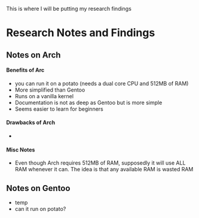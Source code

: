 This is where I will be putting my research findings

# Research Notes and Findings


## Notes on Arch
#### Benefits of Arc
- you can run it on a potato (needs a dual core CPU and 512MB of RAM)
- More simplified than Gentoo
- Runs on a vanilla kernel
- Documentation is not as deep as Gentoo but is more simple
- Seems easier to learn for beginners
#### Drawbacks of Arch
- 

#### Misc Notes
- Even though Arch requires 512MB of RAM, supposedly it will use ALL RAM whenever it can. The idea is that any available RAM is wasted RAM

## Notes on Gentoo
- temp
- can it run on potato?


